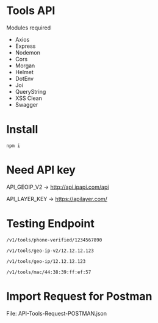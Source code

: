 # Tools API

Modules required

- Axios
- Express
- Nodemon
- Cors
- Morgan
- Helmet
- DotEnv
- Joi
- QueryString
- XSS Clean
- Swagger

# Install

`npm i`

# Need API key

API_GEOIP_V2 -> http://api.ipapi.com/api

API_LAYER_KEY -> https://apilayer.com/

# Testing Endpoint

``` /v1/tools/phone-verified/1234567890 ```

``` /v1/tools/geo-ip-v2/12.12.12.123 ```

``` /v1/tools/geo-ip/12.12.12.123 ```

```/v1/tools/mac/44:38:39:ff:ef:57 ```

# Import Request for Postman

File: API-Tools-Request-POSTMAN.json
